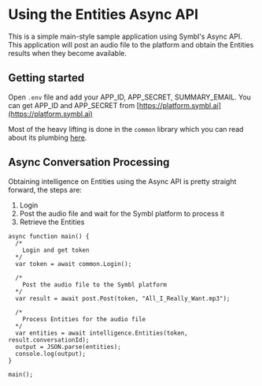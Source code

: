 #  Using the Entities Async API

This is a simple main-style sample application using Symbl's Async API. This application will post an audio file to the platform and obtain the Entities results when they become available.

## Getting started

Open `.env` file and add your APP_ID, APP_SECRET, SUMMARY_EMAIL. You can get APP_ID and APP_SECRET from [https://platform.symbl.ai](https://platform.symbl.ai)

Most of the heavy lifting is done in the `common` library which you can read about its plumbing [here](../../common/README.md).

## Async Conversation Processing

Obtaining intelligence on Entities using the Async API is pretty straight forward, the steps are:

1. Login
2. Post the audio file and wait for the Symbl platform to process it
3. Retrieve the Entities

```
async function main() {
  /*
    Login and get token
  */
  var token = await common.Login();

  /*
    Post the audio file to the Symbl platform
  */
  var result = await post.Post(token, "All_I_Really_Want.mp3");

  /*
    Process Entities for the audio file
  */
  var entities = await intelligence.Entities(token, result.conversationId);
  output = JSON.parse(entities);
  console.log(output);
}

main();
```